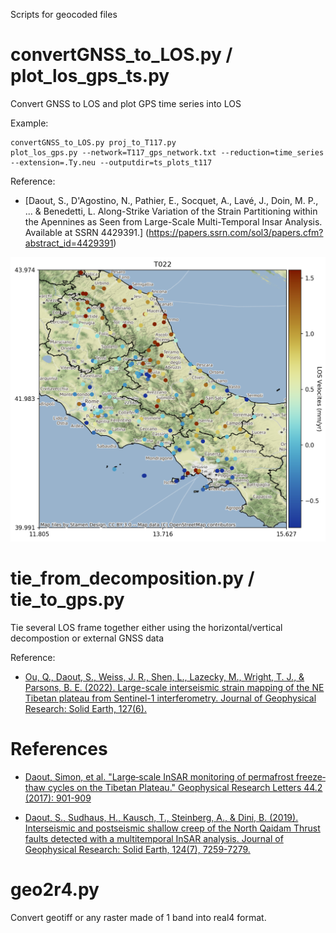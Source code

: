 Scripts for geocoded files

convertGNSS\_to\_LOS.py / plot\_los\_gps\_ts.py
============

Convert GNSS to LOS and plot GPS time series into LOS 

Example:
```
convertGNSS_to_LOS.py proj_to_T117.py
plot_los_gps.py --network=T117_gps_network.txt --reduction=time_series --extension=.Ty.neu --outputdir=ts_plots_t117
```

Reference:
* [Daout, S., D'Agostino, N., Pathier, E., Socquet, A., Lavé, J., Doin, M. P., ... & Benedetti, L. Along-Strike Variation of the Strain Partitioning within the Apennines as Seen from Large-Scale Multi-Temporal Insar Analysis. Available at SSRN 4429391.] (https://papers.ssrn.com/sol3/papers.cfm?abstract_id=4429391)

![Alt text](T022_gps_LOS.png)

tie\_from\_decomposition.py / tie\_to\_gps.py
============

Tie several LOS frame together either using the horizontal/vertical decompostion or external GNSS data

Reference:
* [Ou, Q., Daout, S., Weiss, J. R., Shen, L., Lazecky, M., Wright, T. J., & Parsons, B. E. (2022). Large-scale interseismic strain mapping of the NE Tibetan plateau from Sentinel-1 interferometry. Journal of Geophysical Research: Solid Earth, 127(6).](https://eprints.whiterose.ac.uk/187293/)


 References
============

* [Daout, Simon, et al. "Large‐scale InSAR monitoring of permafrost freeze‐thaw cycles on the Tibetan Plateau." Geophysical Research Letters 44.2 (2017): 901-909](https://agupubs.onlinelibrary.wiley.com/doi/abs/10.1002/2016GL070781)

* [Daout, S., Sudhaus, H., Kausch, T., Steinberg, A., & Dini, B. (2019). Interseismic and postseismic shallow creep of the North Qaidam Thrust faults detected with a multitemporal InSAR analysis. Journal of Geophysical Research: Solid Earth, 124(7), 7259-7279.](https://agupubs.onlinelibrary.wiley.com/doi/full/10.1029/2019JB017692)

geo2r4.py
============
Convert geotiff or any raster made of 1 band into real4 format.

